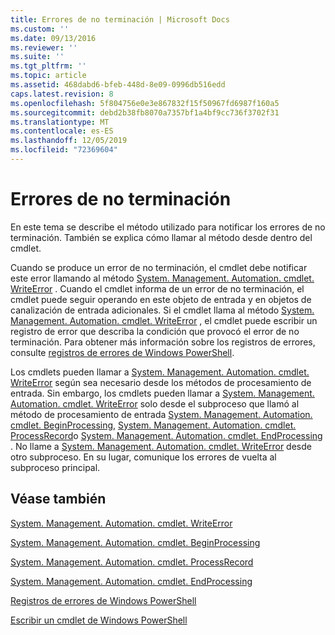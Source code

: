 ```yaml
---
title: Errores de no terminación | Microsoft Docs
ms.custom: ''
ms.date: 09/13/2016
ms.reviewer: ''
ms.suite: ''
ms.tgt_pltfrm: ''
ms.topic: article
ms.assetid: 468dabd6-bfeb-448d-8e09-0996db516edd
caps.latest.revision: 8
ms.openlocfilehash: 5f804756e0e3e867832f15f50967fd6987f160a5
ms.sourcegitcommit: debd2b38fb8070a7357bf1a4bf9cc736f3702f31
ms.translationtype: MT
ms.contentlocale: es-ES
ms.lasthandoff: 12/05/2019
ms.locfileid: "72369604"
---
```

# <a name="non-terminating-errors"></a>Errores de no terminación

En este tema se describe el método utilizado para notificar los errores de no terminación. También se explica cómo llamar al método desde dentro del cmdlet.

Cuando se produce un error de no terminación, el cmdlet debe notificar este error llamando al método [System. Management. Automation. cmdlet. WriteError](/dotnet/api/System.Management.Automation.Cmdlet.WriteError) . Cuando el cmdlet informa de un error de no terminación, el cmdlet puede seguir operando en este objeto de entrada y en objetos de canalización de entrada adicionales. Si el cmdlet llama al método [System. Management. Automation. cmdlet. WriteError](/dotnet/api/System.Management.Automation.Cmdlet.WriteError) , el cmdlet puede escribir un registro de error que describa la condición que provocó el error de no terminación. Para obtener más información sobre los registros de errores, consulte [registros de errores de Windows PowerShell](./windows-powershell-error-records.md).

Los cmdlets pueden llamar a [System. Management. Automation. cmdlet. WriteError](/dotnet/api/System.Management.Automation.Cmdlet.WriteError) según sea necesario desde los métodos de procesamiento de entrada. Sin embargo, los cmdlets pueden llamar a [System. Management. Automation. cmdlet. WriteError](/dotnet/api/System.Management.Automation.Cmdlet.WriteError) solo desde el subproceso que llamó al método de procesamiento de entrada [System. Management. Automation. cmdlet. BeginProcessing](/dotnet/api/System.Management.Automation.Cmdlet.BeginProcessing), [System. Management. Automation. cmdlet. ProcessRecord](/dotnet/api/System.Management.Automation.Cmdlet.ProcessRecord)o [System. Management. Automation. cmdlet. EndProcessing](/dotnet/api/System.Management.Automation.Cmdlet.EndProcessing) . No llame a [System. Management. Automation. cmdlet. WriteError](/dotnet/api/System.Management.Automation.Cmdlet.WriteError) desde otro subproceso. En su lugar, comunique los errores de vuelta al subproceso principal.

## <a name="see-also"></a>Véase también

[System. Management. Automation. cmdlet. WriteError](/dotnet/api/System.Management.Automation.Cmdlet.WriteError)

[System. Management. Automation. cmdlet. BeginProcessing](/dotnet/api/System.Management.Automation.Cmdlet.BeginProcessing)

[System. Management. Automation. cmdlet. ProcessRecord](/dotnet/api/System.Management.Automation.Cmdlet.ProcessRecord)

[System. Management. Automation. cmdlet. EndProcessing](/dotnet/api/System.Management.Automation.Cmdlet.EndProcessing)

[Registros de errores de Windows PowerShell](./windows-powershell-error-records.md)

[Escribir un cmdlet de Windows PowerShell](./writing-a-windows-powershell-cmdlet.md)
